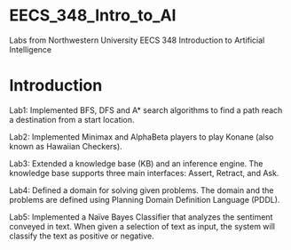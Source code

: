 # EECS_348_Intro_to_AI
Labs from Northwestern University EECS 348 Introduction to Artificial Intelligence
# Introduction
Lab1: Implemented BFS, DFS and A* search algorithms to find a path reach a destination from a start location.

Lab2: Implemented Minimax and AlphaBeta players to play Konane (also known as Hawaiian Checkers).

Lab3: Extended a knowledge base (KB) and an inference engine. The knowledge base supports three main interfaces: Assert, Retract, and Ask.

Lab4: Defined a domain for solving given problems. The domain and the problems are defined using Planning Domain Definition Language (PDDL).

Lab5: Implemented a Naïve Bayes Classifier that analyzes the sentiment conveyed in text. When given a selection of text as input, the system will classify the text as positive or negative.
